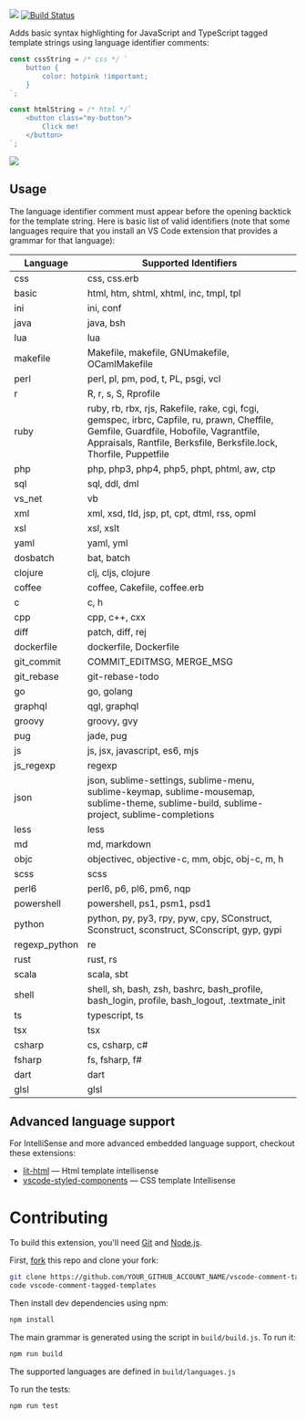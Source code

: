 [![](https://vsmarketplacebadge.apphb.com/version/bierner.comment-tagged-templates.svg)](https://marketplace.visualstudio.com/items?itemName=bierner.comment-tagged-templates)
[![Build Status](https://travis-ci.org/mjbvz/vscode-comment-tagged-templates.svg?branch=master)](https://travis-ci.org/mjbvz/vscode-comment-tagged-templates)

Adds basic syntax highlighting for JavaScript and TypeScript tagged template strings using language identifier comments:

```ts
const cssString = /* css */ `
    button {
        color: hotpink !important;
    }
`;

const htmlString = /* html */`
    <button class="my-button">
        Click me!
    </button>
`;
```

![](https://github.com/mjbvz/vscode-comment-tagged-templates/raw/master/docs/example.png)


## Usage
The language identifier comment must appear before the opening backtick for the template string. Here is basic list of valid identifiers (note that some languages require that you install an VS Code extension that provides a grammar for that language):

<!--BEGIN_LANG_TABLE-->
| Language      | Supported Identifiers|
| ------------- | ---------------------|
| css | css, css.erb |
| basic | html, htm, shtml, xhtml, inc, tmpl, tpl |
| ini | ini, conf |
| java | java, bsh |
| lua | lua |
| makefile | Makefile, makefile, GNUmakefile, OCamlMakefile |
| perl | perl, pl, pm, pod, t, PL, psgi, vcl |
| r | R, r, s, S, Rprofile |
| ruby | ruby, rb, rbx, rjs, Rakefile, rake, cgi, fcgi, gemspec, irbrc, Capfile, ru, prawn, Cheffile, Gemfile, Guardfile, Hobofile, Vagrantfile, Appraisals, Rantfile, Berksfile, Berksfile.lock, Thorfile, Puppetfile |
| php | php, php3, php4, php5, phpt, phtml, aw, ctp |
| sql | sql, ddl, dml |
| vs_net | vb |
| xml | xml, xsd, tld, jsp, pt, cpt, dtml, rss, opml |
| xsl | xsl, xslt |
| yaml | yaml, yml |
| dosbatch | bat, batch |
| clojure | clj, cljs, clojure |
| coffee | coffee, Cakefile, coffee.erb |
| c | c, h |
| cpp | cpp, c++, cxx |
| diff | patch, diff, rej |
| dockerfile | dockerfile, Dockerfile |
| git_commit | COMMIT_EDITMSG, MERGE_MSG |
| git_rebase | git-rebase-todo |
| go | go, golang |
| graphql | qgl, graphql |
| groovy | groovy, gvy |
| pug | jade, pug |
| js | js, jsx, javascript, es6, mjs |
| js_regexp | regexp |
| json | json, sublime-settings, sublime-menu, sublime-keymap, sublime-mousemap, sublime-theme, sublime-build, sublime-project, sublime-completions |
| less | less |
| md | md, markdown |
| objc | objectivec, objective-c, mm, objc, obj-c, m, h |
| scss | scss |
| perl6 | perl6, p6, pl6, pm6, nqp |
| powershell | powershell, ps1, psm1, psd1 |
| python | python, py, py3, rpy, pyw, cpy, SConstruct, Sconstruct, sconstruct, SConscript, gyp, gypi |
| regexp_python | re |
| rust | rust, rs |
| scala | scala, sbt |
| shell | shell, sh, bash, zsh, bashrc, bash_profile, bash_login, profile, bash_logout, .textmate_init |
| ts | typescript, ts |
| tsx | tsx |
| csharp | cs, csharp, c# |
| fsharp | fs, fsharp, f# |
| dart | dart |
| glsl | glsl |
<!--END_LANG_TABLE-->

## Advanced language support
For IntelliSense and more advanced embedded language support, checkout these extensions:

* [lit-html](https://marketplace.visualstudio.com/items?itemName=bierner.lit-html) — Html template intellisense
* [vscode-styled-components](https://marketplace.visualstudio.com/items?itemName=jpoissonnier.vscode-styled-components) — CSS template Intellisense


# Contributing

To build this extension, you'll need [Git](https://git-scm.com/downloads) and [Node.js](https://nodejs.org/).

First, [fork](https://help.github.com/articles/fork-a-repo/) this repo and clone your fork:

```bash
git clone https://github.com/YOUR_GITHUB_ACCOUNT_NAME/vscode-comment-tagged-templates.git
code vscode-comment-tagged-templates
```

Then install dev dependencies using npm:

```bash
npm install
```

The main grammar is generated using the script in `build/build.js`. To run it:

```bash
npm run build
```

The supported languages are defined in `build/languages.js`

To run the tests:

```bash
npm run test
```